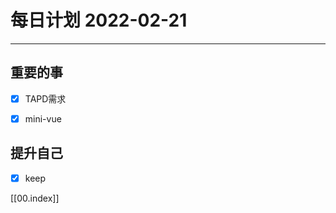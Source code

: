 #  每日计划 2022-02-21
---
## 重要的事
- [x]  TAPD需求
- [x]  mini-vue 




## 提升自己
- [x]  keep
  



[[00.index]]








